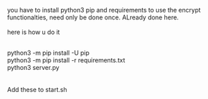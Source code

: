 you have to install python3 pip and requirements to use the encrypt functionalties, need only be done once. ALready done here.<br><br>
here is how u do it<br><br>

python3 -m pip install -U pip<br>
python3 -m pip install -r requirements.txt<br>
python3 server.py<br>
<br><br> Add these to start.sh
